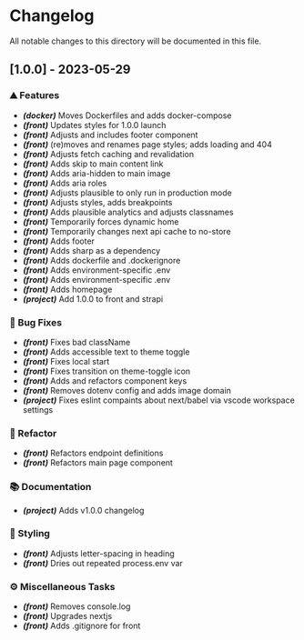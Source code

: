 # Changelog

All notable changes to this directory will be documented in this file.

## [1.0.0] - 2023-05-29

### ⛰️  Features

- ***(docker)*** Moves Dockerfiles and adds docker-compose
- ***(front)*** Updates styles for 1.0.0 launch
- ***(front)*** Adjusts and includes footer component
- ***(front)*** (re)moves and renames page styles; adds loading and 404
- ***(front)*** Adjusts fetch caching and revalidation
- ***(front)*** Adds skip to main content link
- ***(front)*** Adds aria-hidden to main image
- ***(front)*** Adds aria roles
- ***(front)*** Adjusts plausible to only run in production mode
- ***(front)*** Adjusts styles, adds breakpoints
- ***(front)*** Adds plausible analytics and adjusts classnames
- ***(front)*** Temporarily forces dynamic home
- ***(front)*** Temporarily changes next api cache to no-store
- ***(front)*** Adds footer
- ***(front)*** Adds sharp as a dependency
- ***(front)*** Adds dockerfile and .dockerignore
- ***(front)*** Adds environment-specific .env
- ***(front)*** Adds environment-specific .env
- ***(front)*** Adds homepage
- ***(project)*** Add 1.0.0 to front and strapi

### 🐛 Bug Fixes

- ***(front)*** Fixes bad className
- ***(front)*** Adds accessible text to theme toggle
- ***(front)*** Fixes local start
- ***(front)*** Fixes transition on theme-toggle icon
- ***(front)*** Adds and refactors component keys
- ***(front)*** Removes dotenv config and adds image domain
- ***(project)*** Fixes eslint compaints about next/babel via vscode workspace settings

### 🚜 Refactor

- ***(front)*** Refactors endpoint definitions
- ***(front)*** Refactors main page component

### 📚 Documentation

- ***(project)*** Adds v1.0.0 changelog

### 🎨 Styling

- ***(front)*** Adjusts letter-spacing in heading
- ***(front)*** Dries out repeated process.env var

### ⚙️ Miscellaneous Tasks

- ***(front)*** Removes console.log
- ***(front)*** Upgrades nextjs
- ***(front)*** Adds .gitignore for front

<!-- generated by git-cliff -->
